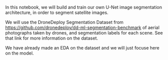 In this notebook, we will build and train our own U-Net image segmentation architecture, in order to segment satellite images.

We will use the DroneDeploy Segmentation Dataset from https://github.com/dronedeploy/dd-ml-segmentation-benchmark of aerial photographs taken by drones, and segmentation labels for each scene. See that link for more information on the dataset.

We have already made an EDA on the dataset and we will just focuse here on the model.
